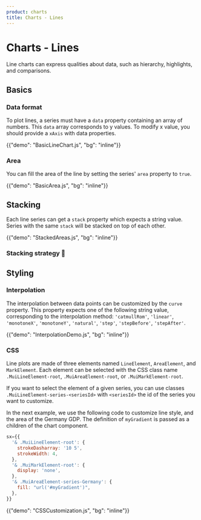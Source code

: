 ```yaml
---
product: charts
title: Charts - Lines
---
```


# Charts - Lines

<p class="description">Line charts can express qualities about data, such as hierarchy, highlights, and comparisons.</p>

## Basics

### Data format

To plot lines, a series must have a `data` property containing an array of numbers.
This `data` array corresponds to y values.
To modify x value, you should provide a `xAxis` with data properties.

{{"demo": "BasicLineChart.js", "bg": "inline"}}

### Area

You can fill the area of the line by setting the series' `area` property to `true`.

{{"demo": "BasicArea.js", "bg": "inline"}}

## Stacking

Each line series can get a `stack` property which expects a string value.
Series with the same `stack` will be stacked on top of each other.

{{"demo": "StackedAreas.js", "bg": "inline"}}

### Stacking strategy 🚧

## Styling

### Interpolation

The interpolation between data points can be customized by the `curve` property.
This property expects one of the following string value, corresponding to the interpolation method: `'catmullRom'`, `'linear'`, `'monotoneX'`, `'monotoneY'`, `'natural'`, `'step'`, `'stepBefore'`, `'stepAfter'`.

{{"demo": "InterpolationDemo.js", "bg": "inline"}}

### CSS

Line plots are made of three elements named `LineElement`, `AreaElement`, and `MarkElement`.
Each element can be selected with the CSS class name `.MuiLineElement-root`, `.MuiAreaElement-root`, or `.MuiMarkElement-root`.

If you want to select the element of a given series, you can use classes `.MuiLineElement-series-<seriesId>` with `<seriesId>` the id of the series you want to customize.

In the next example, we use the following code to customize line style, and the area of the Germany GDP.
The definition of `myGradient` is passed as a children of the chart component.

```jsx
sx={{
  '& .MuiLineElement-root': {
    strokeDasharray: '10 5',
    strokeWidth: 4,
  },
  '& .MuiMarkElement-root': {
    display: 'none',
  },
  '& .MuiAreaElement-series-Germany': {
    fill: "url('#myGradient')",
  },
}}
```

{{"demo": "CSSCustomization.js", "bg": "inline"}}
